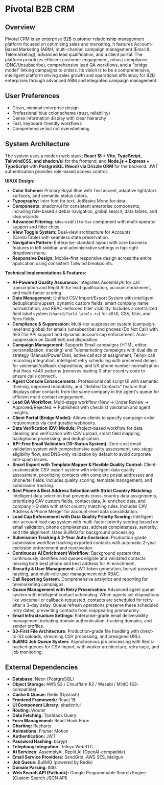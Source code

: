 # Pivotal B2B CRM

## Overview
Pivotal CRM is an enterprise B2B customer relationship management platform focused on optimizing sales and marketing. It features Account-Based Marketing (ABM), multi-channel campaign management (Email & Telemarketing), advanced lead qualification, and a client portal. The platform prioritizes efficient customer engagement, robust compliance (DNC/Unsubscribe), comprehensive lead QA workflows, and a "bridge model" linking campaigns to orders. Its vision is to be a comprehensive, intelligent platform driving sales growth and operational efficiency for B2B enterprises through advanced ABM and integrated campaign management.

## User Preferences
- Clean, minimal enterprise design
- Professional blue color scheme (trust, reliability)
- Dense information display with clear hierarchy
- Fast, keyboard-friendly workflows
- Comprehensive but not overwhelming

## System Architecture
The system uses a modern web stack: **React 18 + Vite, TypeScript, TailwindCSS, and shadcn/ui** for the frontend, and **Node.js + Express + TypeScript** with **PostgreSQL (Neon) via Drizzle ORM** for the backend. JWT authentication provides role-based access control.

**UI/UX Design:**
- **Color Scheme:** Primary Royal Blue with Teal accent, adaptive light/dark surfaces, and semantic status colors.
- **Typography:** Inter font for text, JetBrains Mono for data.
- **Components:** shadcn/ui for consistent enterprise components, including role-based sidebar navigation, global search, data tables, and step wizards.
- **Advanced Filtering:** `AdvancedFilterBar` component with multi-operator support and filter chips.
- **View Toggle System:** Dual-view architecture for Accounts (Cards/Table) with seamless state preservation.
- **Navigation Pattern:** Enterprise-standard layout with core business features in left sidebar, and administrative settings in top-right dropdown menu.
- **Responsive Design:** Mobile-first responsive design across the entire application using consistent Tailwind breakpoints.

**Technical Implementations & Features:**
- **AI-Powered Quality Assurance:** Integrates AssemblyAI for call transcription and Replit AI for lead qualification, account enrichment, and multi-factor scoring.
- **Data Management:** Unified CSV Import/Export System with intelligent deduplication/upsert, dynamic custom fields, smart company name normalization, and RBAC-enforced filter visibility. Includes a centralized field label system (`shared/field-labels.ts`) for all UI, CSV, filter, and form fields.
- **Compliance & Suppression:** Multi-tier suppression system (campaign-level and global) for emails (unsubscribe) and phones (Do Not Call) with RESTful API support and dynamic account cap enforcement. Auto-suppression on Qualified/Lead disposition.
- **Campaign Management:** Supports Email campaigns (HTML editor, personalization, tracking) and Telemarketing campaigns with dual dialer strategy (Manual/Power Dial), active call script assignment, Telnyx call recording integration, intelligent retry scheduling with preserved delays for voicemail/callback dispositions, and UK phone number normalization that fixes +440 patterns (removes leading 0 after country code to ensure calls connect).
- **Agent Console Enhancements:** Professional call script UI with semantic theming, improved readability, and "Related Contacts" feature that displays other contacts from the same company in the agent's queue for efficient multi-contact engagement.
- **Lead QA Workflow:** Multi-stage workflow (New → Under Review → Approved/Rejected → Published) with checklist validation and agent insights.
- **Client Portal (Bridge Model):** Allows clients to specify campaign order requirements via configurable webhooks.
- **Data Verification (DV) Module:** Project-based workflow for data cleaning and verification with CSV upload, smart field mapping, background processing, and deduplication.
- **API-Free Email Validation (10-Status System):** Zero-cost email validation system with comprehensive quality assessment, two-stage eligibility flow, and DNS-only validation by default to avoid corporate anti-spam issues.
- **Smart Export with Template Mapper & Flexible Quality Control:** Client-customizable CSV export system with intelligent data quality assessment, prioritizing contacts with complete postal addresses and phone/tel fields. Includes quality scoring, template management, and submission tracking.
- **Best Phone & Best Address Selection with Strict Country Matching:** Intelligent data selection that prevents cross-country data assignments, prioritizing CAV custom fields, contact data, AI enriched data, and company HQ data with strict country matching rules. Includes CAV Address & Phone Merger for account-level data consolidation.
- **Lead Cap Enforcement with Data Quality Priority Scoring:** Intelligent per-account lead cap system with multi-factor priority scoring based on email validation, phone completeness, address completeness, seniority, and title alignment. Uses BullMQ for background processing.
- **Submission Tracking & 2-Year Auto-Exclusion:** Production-grade submission workflow tracking exported contacts with automatic 2-year exclusion enforcement and reactivation.
- **Continuous AI Enrichment Workflow:** Background system that continuously identifies and queues eligible and validated contacts missing both best phone and best address for AI enrichment.
- **Security & User Management:** JWT token generation, bcrypt password hashing, and multi-role user management with RBAC.
- **Call Reporting System:** Comprehensive analytics and reporting for telemarketing campaigns.
- **Queue Management with Retry Preservation:** Advanced agent queue system with intelligent contact scheduling. When agents set dispositions like voicemail or callback-requested, contacts are scheduled for retry after a 3-day delay. Queue refresh operations preserve these scheduled retry dates, preventing contacts from reappearing prematurely.
- **Email Infrastructure Settings:** Enterprise-grade email deliverability management including domain authentication, tracking domains, and sender profiles.
- **S3-First File Architecture:** Production-grade file handling with direct-to-S3 uploads, streaming CSV processing, and presigned URLs.
- **BullMQ Job Queue System:** Asynchronous job processing with Redis-backed queues for CSV import, with worker architecture, retry logic, and job monitoring.

## External Dependencies
- **Database:** Neon (PostgreSQL)
- **Object Storage:** AWS S3 / Cloudflare R2 / Wasabi / MinIO (S3-compatible)
- **Cache & Queue:** Redis (Upstash)
- **Frontend Framework:** React 18
- **UI Component Library:** shadcn/ui
- **Routing:** Wouter
- **Data Fetching:** TanStack Query
- **Form Management:** React Hook Form
- **Charting:** Recharts
- **Animations:** Framer Motion
- **Authentication:** JWT
- **Password Hashing:** bcrypt
- **Telephony Integration:** Telnyx WebRTC
- **AI Services:** AssemblyAI, Replit AI (OpenAI-compatible)
- **Email Service Providers:** SendGrid, AWS SES, Mailgun
- **Job Queue:** BullMQ (powered by Redis)
- **Domain Parsing:** tldts
- **Web Search API (Fallback):** Google Programmable Search Engine (Custom Search JSON API)